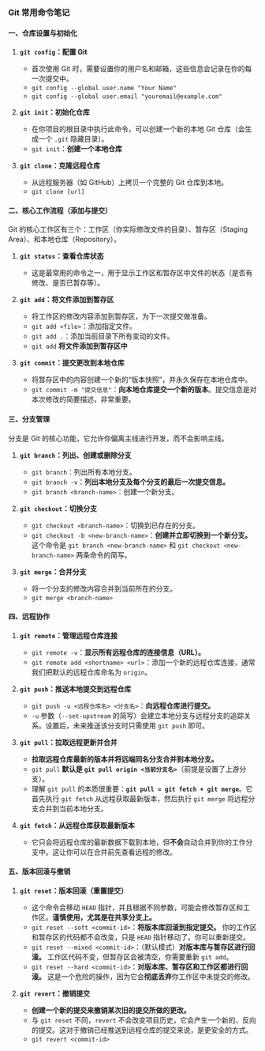 ### Git 常用命令笔记

#### 一、仓库设置与初始化

1.  **`git config`：配置 Git**
    *   首次使用 Git 时，需要设置你的用户名和邮箱，这些信息会记录在你的每一次提交中。
    *   `git config --global user.name "Your Name"`
    *   `git config --global user.email "youremail@example.com"`

2.  **`git init`：初始化仓库**
    *   在你项目的根目录中执行此命令，可以创建一个新的本地 Git 仓库（会生成一个 `.git` 隐藏目录）。
    *   `git init`：**创建一个本地仓库**

3.  **`git clone`：克隆远程仓库**
    *   从远程服务器（如 GitHub）上拷贝一个完整的 Git 仓库到本地。
    *   `git clone [url]`

#### 二、核心工作流程（添加与提交）

Git 的核心工作区有三个：工作区（你实际修改文件的目录）、暂存区（Staging Area）、和本地仓库（Repository）。

1.  **`git status`：查看仓库状态**
    *   这是最常用的命令之一，用于显示工作区和暂存区中文件的状态（是否有修改、是否已暂存等）。

2.  **`git add`：将文件添加到暂存区**
    *   将工作区的修改内容添加到暂存区，为下一次提交做准备。
    *   `git add <file>`：添加指定文件。
    *   `git add .`：添加当前目录下所有变动的文件。
    *   `git add` **将文件添加到暂存区中**

3.  **`git commit`：提交更改到本地仓库**
    *   将暂存区中的内容创建一个新的“版本快照”，并永久保存在本地仓库中。
    *   `git commit -m "提交信息"`：**向本地仓库提交一个新的版本**。提交信息是对本次修改的简要描述，非常重要。

#### 三、分支管理

分支是 Git 的核心功能，它允许你偏离主线进行开发，而不会影响主线。

1.  **`git branch`：列出、创建或删除分支**
    *   `git branch`：列出所有本地分支。
    *   `git branch -v`：**列出本地分支及每个分支的最后一次提交信息。**
    *   `git branch <branch-name>`：创建一个新分支。

2.  **`git checkout`：切换分支**
    *   `git checkout <branch-name>`：切换到已存在的分支。
    *   `git checkout -b <new-branch-name>`：**创建并立即切换到一个新分支。** 这个命令是 `git branch <new-branch-name>` 和 `git checkout <new-branch-name>` 两条命令的简写。

3.  **`git merge`：合并分支**
    *   将一个分支的修改内容合并到当前所在的分支。
    *   `git merge <branch-name>`

#### 四、远程协作

1.  **`git remote`：管理远程仓库连接**
    *   `git remote -v`：**显示所有远程仓库的连接信息（URL）。**
    *   `git remote add <shortname> <url>`：添加一个新的远程仓库连接，通常我们把默认的远程仓库命名为 `origin`。

2.  **`git push`：推送本地提交到远程仓库**
    *   `git push -u <远程仓库名> <分支名>`：**向远程仓库进行提交。**
    *   `-u` 参数（`--set-upstream` 的简写）会建立本地分支与远程分支的追踪关系。设置后，未来推送该分支时只需使用 `git push` 即可。

3.  **`git pull`：拉取远程更新并合并**
    *   **拉取远程仓库最新的版本并将远端同名分支合并到本地分支。**
    *   `git pull` **默认是 `git pull origin <当前分支名>`**（前提是设置了上游分支）。
    *   理解 `git pull` 的本质很重要：**`git pull = git fetch + git merge`**。它首先执行 `git fetch` 从远程获取最新版本，然后执行 `git merge` 将远程分支合并到当前本地分支。

4.  **`git fetch`：从远程仓库获取最新版本**
    *   它只会将远程仓库的最新数据下载到本地，但**不会**自动合并到你的工作分支中。这让你可以在合并前先查看远程的修改。

#### 五、版本回滚与撤销

1.  **`git reset`：版本回滚（重置提交）**
    *   这个命令会移动 `HEAD` 指针，并且根据不同参数，可能会修改暂存区和工作区。**谨慎使用，尤其是在共享分支上。**
    *   `git reset --soft <commit-id>`：**将版本库回滚到指定提交。** 你的工作区和暂存区的代码都不会改变，只是 `HEAD` 指针移动了。你可以重新提交。
    *   `git reset --mixed <commit-id>`：（默认模式）**对版本库与暂存区进行回滚。** 工作区代码不变，但暂存区会被清空，你需要重新 `git add`。
    *   `git reset --hard <commit-id>`：**对版本库、暂存区和工作区都进行回滚。** 这是一个危险的操作，因为它会**彻底丢弃**你工作区中未提交的修改。

2.  **`git revert`：撤销提交**
    *   **创建一个新的提交来撤销某次旧的提交所做的更改。**
    *   与 `git reset` 不同，`revert` 不会改变项目历史，它会产生一个新的、反向的提交。这对于撤销已经推送到远程仓库的提交来说，是更安全的方式。
    *   `git revert <commit-id>`

